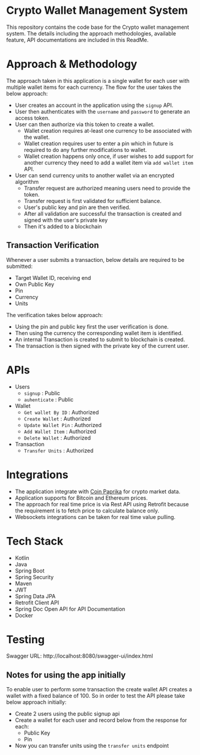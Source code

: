 # Crypto Wallet Management System
This repository contains the code base for the Crypto wallet management system.
The details including the approach methodologies, available feature, API documentations
are included in this ReadMe.

# Approach & Methodology
The approach taken in this application is a single wallet for each user with multiple wallet
items for each currency.
The flow for the user takes the below approach:
- User creates an account in the application using the `signup` API.
- User then authenticates with the `username` and `password` to generate an access token.
- User can then authorize via this token to create a wallet.
    - Wallet creation requires at-least one currency to be associated with the wallet. 
    - Wallet creation requires user to enter a pin which in future is required to do any further modifications to wallet.
    - Wallet creation happens only once, if user wishes to add support for another currency they need to add a wallet item via `add wallet item` API.
- User can send currency units to another wallet via an encrypted algorithm
    - Transfer request are authorized meaning users need to provide the token.
    - Transfer request is first validated for sufficient balance.
    - User's public key and pin are then verified.
    - After all validation are successful the transaction is created and signed with the user's private key
    - Then it's added to a blockchain

## Transaction Verification
Whenever a user submits a transaction, below details are required to be submitted:
- Target Wallet ID, receiving end
- Own Public Key
- Pin
- Currency
- Units

The verification takes below approach:
- Using the pin and public key first the user verification is done.
- Then using the currency the corresponding wallet item is identified.
- An internal Transaction is created to submit to blockchain is created.
- The transaction is then signed with the private key of the current user.

# APIs
- Users
   - `signup` : Public
   - `auhenticate` : Public
- Wallet
   - `Get wallet By ID` : Authorized
   - `Create Wallet` : Authorized
   - `Update Wallet Pin` : Authorized
   - `Add Wallet Item` : Authorized
   - `Delete Wallet` : Authorized
- Transaction
   - `Transfer Units` : Authorized

# Integrations
- The application integrate with [Coin Paprika](https://api.coinpaprika.com) for crypto market data.
- Application supports for Bitcoin and Ethereum prices.
- The approach for real time price is via Rest API using Retrofit because the requirement is to fetch price to calculate balance only.
- Websockets integrations can be taken for real time value pulling.

# Tech Stack
- Kotlin
- Java
- Spring Boot
- Spring Security
- Maven
- JWT
- Spring Data JPA
- Retrofit Client API
- Spring Doc Open API for API Documentation
- Docker

# Testing
Swagger URL: http://localhost:8080/swagger-ui/index.html

## Notes for using the app initially
To enable user to perform some transaction the create wallet API
creates a wallet with a fixed balance of 100.
So in order to test the API please take below approach initially:
- Create 2 users using the public signup api
- Create a wallet for each user and record below from the response for each:
    - Public Key
    - Pin
- Now you can transfer units using the `transfer units` endpoint
